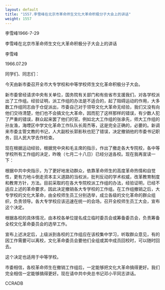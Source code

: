 ```yaml
---
layout: default
title: "1557.李雪峰在北京市革命师生文化大革命积极分子大会上的讲话"
weight: 1557
---
```


李雪峰1966-7-29

李雪峰在北京市革命师生文化大革命积极分子大会上的讲话

李雪峰

1966.07.29

同学们、同志们：

今天由新市委召开全市大专学校和中等学校师生文化革命积极分子大会。

新市委曾经请求中央有关单位，国务院有关部门和有些省市支援我们，对各学校派出了工作组。经验证明，派工作组的办法是不适合的，起了阻碍运动的作用，大多数工作组同志由于仓促派出，市委自己对于领导文化大革命无经验，我们又没有向他们交待清楚，他们也不会搞文化大革命，因而犯了这样那样的错误，有少数人犯了严重的错误，群众起来罢了他们的官。例如北大工作组的张承先，师大工作组的孙友渔，海堙区中学文化革命工作队队长周杰等，这是完全正确的，必要的。新调来市委主管文教的书记，人大副校长郭影秋也犯了错误，决定撤销他的市委书记职务，回人民大学去作检查。

现在根据运动经验，根据党中央和毛主席的指示，作出了撤走各大专院校，各中等学校所有工作组的决定，昨晚（七月二十八日）已经分送各校。现在我再宣读一下：

根据中共中央指示，为了更好地发动群众，依靠革命师生的高度革命热情和自觉性，更有力地斗倒走资本主义道路的当权派，批判反动的学术权威，改革教育制度和教育方针，方法。目前采取的在各大专院校派工作组的办法，经验证明，已经不适应上述的革命要求，因此决定撤销各大专学校的工作组。在工作组撤销之后，大专学校的文化大革命，由全校师生员工分别选举，成立各级的文化革命的群众组织，负责领导。各大专学校应该迅速在统一的会场，召开全校师生员工大会，宣布这个决定。

根据各校的具体情况，由本校各单位提名成立临时委员会或筹备委员会，负责筹备全校文化革命委员会的选举工作。

宣布上述决定后，上级派到各校的工作组应在该校集中学习，听取群众意见，有的因工作需要可以离校，文化革命委员会要他们全组或其中成员回校时，可以随时回去。

这个决定也适用于中等学校。

市委相信，各校革命师生在撤销工作组后，一定能够把文化大革命搞得更好。我们完全相信一定能够搞得更好。现在请中共中央总书记邓小平同志讲话。

CCRADB

